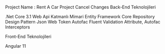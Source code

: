 Project Name : Rent A Car Project 
Cancel Changes
Back-End Teknolojileri

.Net Core 3.1 Web Api
Katmanlı Mimari
Entity Framework Core
Repository Design Pattern
Json Web Token
Autofac
Fluent Validation
Attribute, Autofac Interceptors

Front-End Teknolojileri

Angular 11
